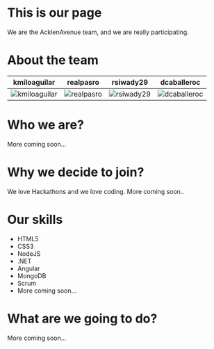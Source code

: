 This is our page
================

We are the AcklenAvenue team, and we are really participating.


About the team
===========================

| kmiloaguilar | realpasro | rsiwady29 | dcaballeroc
|--- |--- |--- |---
| ![kmiloaguilar](https://pbs.twimg.com/profile_images/468754688364802048/rwKwnz_g_400x400.jpeg) | ![realpasro](https://pbs.twimg.com/profile_images/3761557269/797d18c3cf075032a6acffbdb96cb945.jpeg) | ![rsiwady29](https://pbs.twimg.com/profile_images/434762726921887744/_VHiAI9E.jpeg) | ![dcaballeroc](https://pbs.twimg.com/profile_images/467126759071043584/VyjVgpPr.jpeg) |

Who we are?
===========================

More coming soon...

Why we decide to join?
===========================

We love Hackathons and we love coding. 
More coming soon..

Our skills
===========================
- HTML5
- CSS3
- NodeJS
- .NET
- Angular
- MongoDB
- Scrum
- More coming soon...

What are we going to do?
===========================

More coming soon...


